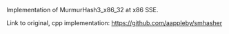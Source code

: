 Implementation of MurmurHash3_x86_32 at x86 SSE. 

Link to original, cpp implementation: 
https://github.com/aappleby/smhasher
